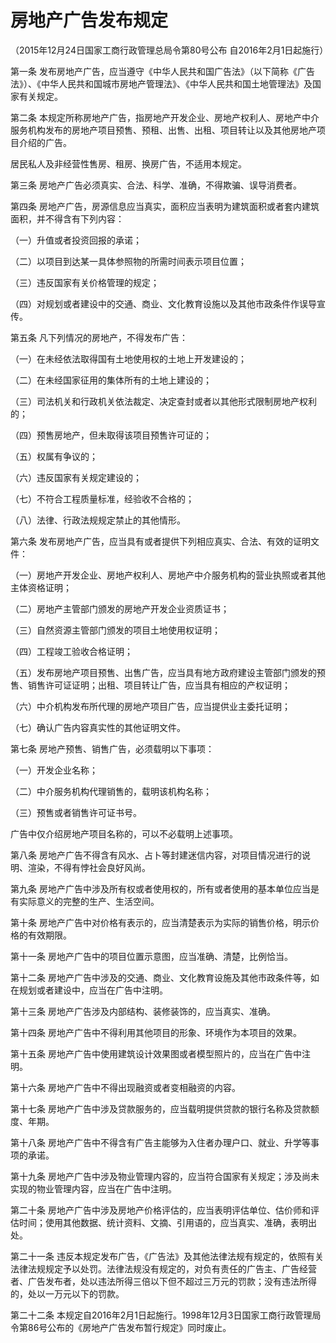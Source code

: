 # 房地产广告发布规定

（2015年12月24日国家工商行政管理总局令第80号公布 自2016年2月1日起施行）

 

第一条 发布房地产广告，应当遵守《中华人民共和国广告法》（以下简称《广告法》）、《中华人民共和国城市房地产管理法》、《中华人民共和国土地管理法》及国家有关规定。

第二条 本规定所称房地产广告，指房地产开发企业、房地产权利人、房地产中介服务机构发布的房地产项目预售、预租、出售、出租、项目转让以及其他房地产项目介绍的广告。

居民私人及非经营性售房、租房、换房广告，不适用本规定。

第三条 房地产广告必须真实、合法、科学、准确，不得欺骗、误导消费者。

第四条 房地产广告，房源信息应当真实，面积应当表明为建筑面积或者套内建筑面积，并不得含有下列内容：

（一）升值或者投资回报的承诺；

（二）以项目到达某一具体参照物的所需时间表示项目位置；

（三）违反国家有关价格管理的规定；

（四）对规划或者建设中的交通、商业、文化教育设施以及其他市政条件作误导宣传。

第五条 凡下列情况的房地产，不得发布广告：

（一）在未经依法取得国有土地使用权的土地上开发建设的；

（二）在未经国家征用的集体所有的土地上建设的；

（三）司法机关和行政机关依法裁定、决定查封或者以其他形式限制房地产权利的；

（四）预售房地产，但未取得该项目预售许可证的；

（五）权属有争议的；

（六）违反国家有关规定建设的；

（七）不符合工程质量标准，经验收不合格的；

（八）法律、行政法规规定禁止的其他情形。

第六条 发布房地产广告，应当具有或者提供下列相应真实、合法、有效的证明文件：

（一）房地产开发企业、房地产权利人、房地产中介服务机构的营业执照或者其他主体资格证明；

（二）房地产主管部门颁发的房地产开发企业资质证书；

（三）自然资源主管部门颁发的项目土地使用权证明；

（四）工程竣工验收合格证明；

（五）发布房地产项目预售、出售广告，应当具有地方政府建设主管部门颁发的预售、销售许可证证明；出租、项目转让广告，应当具有相应的产权证明；

（六）中介机构发布所代理的房地产项目广告，应当提供业主委托证明；

（七）确认广告内容真实性的其他证明文件。

第七条 房地产预售、销售广告，必须载明以下事项：

（一）开发企业名称；

（二）中介服务机构代理销售的，载明该机构名称；

（三）预售或者销售许可证书号。

广告中仅介绍房地产项目名称的，可以不必载明上述事项。

第八条 房地产广告不得含有风水、占卜等封建迷信内容，对项目情况进行的说明、渲染，不得有悖社会良好风尚。

第九条 房地产广告中涉及所有权或者使用权的，所有或者使用的基本单位应当是有实际意义的完整的生产、生活空间。

第十条 房地产广告中对价格有表示的，应当清楚表示为实际的销售价格，明示价格的有效期限。

第十一条 房地产广告中的项目位置示意图，应当准确、清楚，比例恰当。

第十二条 房地产广告中涉及的交通、商业、文化教育设施及其他市政条件等，如在规划或者建设中，应当在广告中注明。

第十三条 房地产广告涉及内部结构、装修装饰的，应当真实、准确。

第十四条 房地产广告中不得利用其他项目的形象、环境作为本项目的效果。

第十五条 房地产广告中使用建筑设计效果图或者模型照片的，应当在广告中注明。

第十六条 房地产广告中不得出现融资或者变相融资的内容。

第十七条 房地产广告中涉及贷款服务的，应当载明提供贷款的银行名称及贷款额度、年期。

第十八条 房地产广告中不得含有广告主能够为入住者办理户口、就业、升学等事项的承诺。

第十九条 房地产广告中涉及物业管理内容的，应当符合国家有关规定；涉及尚未实现的物业管理内容，应当在广告中注明。

第二十条 房地产广告中涉及房地产价格评估的，应当表明评估单位、估价师和评估时间；使用其他数据、统计资料、文摘、引用语的，应当真实、准确，表明出处。

第二十一条 违反本规定发布广告，《广告法》及其他法律法规有规定的，依照有关法律法规规定予以处罚。法律法规没有规定的，对负有责任的广告主、广告经营者、广告发布者，处以违法所得三倍以下但不超过三万元的罚款；没有违法所得的，处以一万元以下的罚款。

第二十二条 本规定自2016年2月1日起施行。1998年12月3日国家工商行政管理局令第86号公布的《房地产广告发布暂行规定》同时废止。